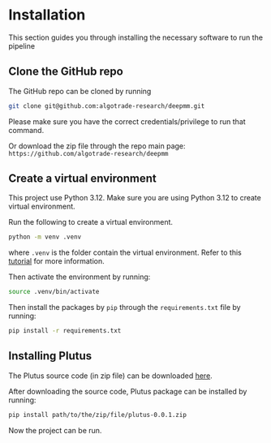 # Installation
This section guides you through installing the necessary software to run the pipeline
## Clone the GitHub repo
The GitHub repo can be cloned by running
```bash
git clone git@github.com:algotrade-research/deepmm.git
```
Please make sure you have the correct credentials/privilege to run that command.

Or download the zip file through the repo main page: `https://github.com/algotrade-research/deepmm`

## Create a virtual environment

This project use Python 3.12. Make sure you are using Python 3.12 to create virtual environment.

Run the following to create a virtual environment.
```bash
python -m venv .venv
```
where `.venv` is the folder contain the virtual environment. Refer to this [tutorial](https://docs.python.org/3/library/venv.html) for more information.

Then activate the environment by running:
```bash
source .venv/bin/activate
```

Then install the packages by `pip` through the `requirements.txt` file by running:
```bash
pip install -r requirements.txt
```

## Installing Plutus
The Plutus source code (in zip file) can be downloaded [here](https://drive.google.com/file/d/1O6i_B6EhxJ1EijGl0MHNPhykG21QD1Zz/view?usp=drive_link).

After downloading the source code, Plutus package can be installed by running:
```bash
pip install path/to/the/zip/file/plutus-0.0.1.zip
```

Now the project can be run.


